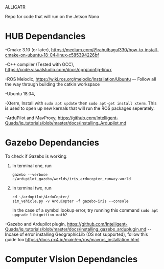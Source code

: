 ALLIGATR

Repo for code that will run on the Jetson Nano

# HUB Dependancies
-Cmake 3.10 (or later), https://medium.com/@rahulbagul330/how-to-install-cmake-on-ubuntu-18-04-linux-c585394226bf

-C++ compiler (Tested with GCC), https://code.visualstudio.com/docs/cpp/config-linux

-ROS Melodic, https://wiki.ros.org/melodic/Installation/Ubuntu
-- Follow all the way through building the catkin workspace

-Ubuntu 18.04, 

-Xterm, Install with `sudo apt update` then `sudo apt-get install xterm`. This is used to open up new kernals that will run the ROS packages seperately.

-ArduPilot and MavProxy, https://github.com/Intelligent-Quads/iq_tutorials/blob/master/docs/Installing_Ardupilot.md

# Gazebo Dependancies

To check if Gazebo is working:
1. In terminal one, run
   ```
   gazebo --verbose ~/ardupilot_gazebo/worlds/iris_arducopter_runway.world
   ```
2. In terminal two, run
   ```
   cd ~/ardupilot/ArduCopter/
   sim_vehicle.py -v ArduCopter -f gazebo-iris --console
   ```

   In the case of a symbol lookup error, try running this command `sudo apt upgrade libignition-math2`

-Gazebo and Ardupilot plugin, https://github.com/Intelligent-Quads/iq_tutorials/blob/master/docs/installing_gazebo_arduplugin.md
    --Incase of error installing GeographicLib (OS not supported), follow this guide too https://docs.px4.io/main/en/ros/mavros_installation.html

# Computer Vision Dependancies

